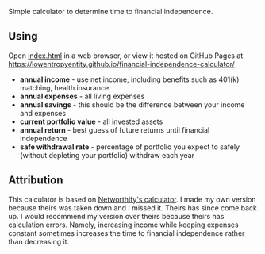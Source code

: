 Simple calculator to determine time to financial independence.

## Using

Open [index.html](index.html) in a web browser, or view it hosted on GitHub Pages at https://lowentropyentity.github.io/financial-independence-calculator/

* **annual income** - use net income, including benefits such as 401(k) matching, health insurance
* **annual expenses** - all living expenses
* **annual savings** - this should be the difference between your income and expenses
* **current portfolio value** - all invested assets
* **annual return** - best guess of future returns until financial independence
* **safe withdrawal rate** - percentage of portfolio you expect to safely (without depleting your portfolio) withdraw each year

## Attribution

This calculator is based on [Networthify's calculator](https://networthify.com/calculator/earlyretirement). I made my own version because theirs was taken down and I missed it. Theirs has since come back up. I would recommend my version over theirs because theirs has calculation errors. Namely, increasing income while keeping expenses constant sometimes increases the time to financial independence rather than decreasing it.
